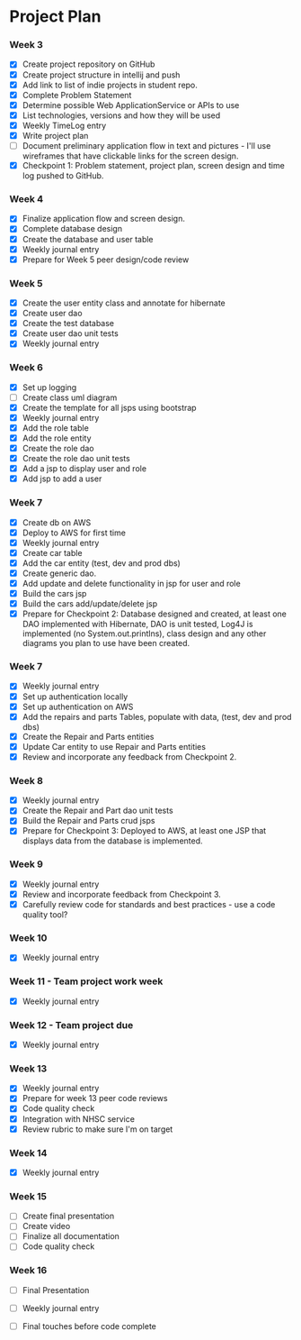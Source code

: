 # Project Plan

### Week 3
- [x] Create project repository on GitHub
- [x] Create project structure in intellij and push
- [x] Add link to list of indie projects in student repo.
- [x] Complete Problem Statement
- [x] Determine possible Web ApplicationService or APIs to use
- [x] List technologies, versions and how they will be used
- [x] Weekly TimeLog entry
- [x] Write project plan
- [ ] Document preliminary application flow in text and pictures - I'll use wireframes that have clickable links for the screen design.
- [x] Checkpoint 1: Problem statement, project plan, screen design and time log pushed to GitHub.

### Week 4
- [x] Finalize application flow and screen design.
- [x] Complete database design
- [x] Create the database and user table
- [x] Weekly journal entry
- [x] Prepare for Week 5 peer design/code review

### Week 5
- [x] Create the user entity class and annotate for hibernate
- [x] Create user dao
- [x] Create the test database
- [x] Create user dao unit tests
- [x] Weekly journal entry

### Week 6
- [x] Set up logging
- [ ] Create class uml diagram
- [x] Create the template for all jsps using bootstrap
- [x] Weekly journal entry
- [x] Add the role table
- [x] Add the role entity
- [x] Create the role dao
- [x] Create the role dao unit tests
- [x] Add a jsp to display user and role
- [x] Add jsp to add a user

### Week 7
- [x] Create db on AWS
- [x] Deploy to AWS for first time
- [x] Weekly journal entry
- [x] Create car table
- [x] Add the car entity (test, dev and prod dbs)
- [x] Create generic dao.
- [x] Add update and delete functionality in jsp for user and role
- [x] Build the cars jsp
- [x] Build the cars add/update/delete jsp
- [x] Prepare for Checkpoint 2: Database designed and created, at least one DAO implemented with Hibernate, DAO is unit tested, Log4J is implemented (no System.out.printlns), class design and any other diagrams you plan to use have been created.

### Week 7
- [x] Weekly journal entry
- [x] Set up authentication locally
- [x] Set up authentication on AWS
- [x] Add the repairs and parts Tables, populate with data, (test, dev and prod dbs)
- [x] Create the Repair and Parts entities
- [x] Update Car entity to use Repair and Parts entities
- [x] Review and incorporate any feedback from Checkpoint 2.

### Week 8
- [x] Weekly journal entry
- [x] Create the Repair and Part dao unit tests
- [x] Build the Repair and Parts crud jsps
- [x] Prepare for Checkpoint 3: Deployed to AWS, at least one JSP that displays data from the database is implemented.

### Week 9
- [x] Weekly journal entry
- [x] Review and incorporate feedback from Checkpoint 3.
- [x] Carefully review code for standards and best practices - use a code quality tool?

### Week 10
- [x] Weekly journal entry

### Week 11 - Team project work week
- [x] Weekly journal entry

### Week 12 - Team project due
- [x] Weekly journal entry

### Week 13
- [x] Weekly journal entry
- [x] Prepare for week 13 peer code reviews
- [x] Code quality check
- [x] Integration with NHSC service
- [x] Review rubric to make sure I'm on target

### Week 14
- [x] Weekly journal entry

### Week 15
- [ ] Create final presentation
- [ ] Create video
- [ ] Finalize all documentation
- [ ] Code quality check

### Week 16
- [ ] Final Presentation
- [ ] Weekly journal entry
- [ ] Final touches before code complete






